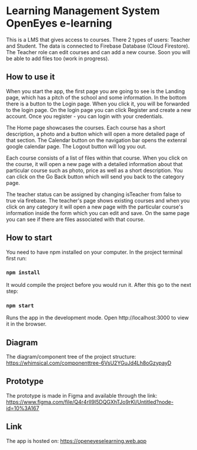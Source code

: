 # Learning Management System OpenEyes e-learning

This is a LMS that gives access to courses. There 2 types of users: Teacher and Student. The data is connected to Firebase Database (Cloud Firestore). The Teacher role can edit courses and can add a new course. Soon you will be able to add files too (work in progress).

## How to use it 

When you start the app, the first page you are going to see is the Landing page, which has a pitch of the school and some information. In the bottom there is a button to the Login page. When you click it, you will be forwarded to the login page. On the login page you can click Register and create a new account. Once you register - you can login with your credentials.

The Home page showcases the courses. Each course has a short description, a photo and a button which will open a more detailed page of that section. The Calendar button on the navigation bar opens the extenral google calendar page. The Logout button will log you out.

Each course consists of a list of files within that course. When you click on the course, it will open a new page with a detailed information about that particular course such as photo, price as well as a short description. You can click on the Go Back button which will send you back to the category page.

The teacher status can be assigned by changing isTeacher from false to true via firebase. The teacher's page shows existing courses and when you click on any category it will open a new page with the particular course's information inside the form which you can edit and save. On the same page you can see if there are files associated with that course.

## How to start 

You need to have npm installed on your computer. In the project terminal first run:

### `npm install`

It would compile the project before you would run it. After this go to the next step:

### `npm start`

Runs the app in the development mode.
Open http://localhost:3000 to view it in the browser.

## Diagram

The diagram/component tree of the project structure: https://whimsical.com/componenttree-6VsU2YGuJd4Lh8oGzypayD

## Prototype

The prototype is made in Figma and available through the link: https://www.figma.com/file/Q4r4rlI9I5DQGXhTJo9rKl/Untitled?node-id=10%3A167

## Link

The app is hosted on: https://openeyeselearning.web.app
